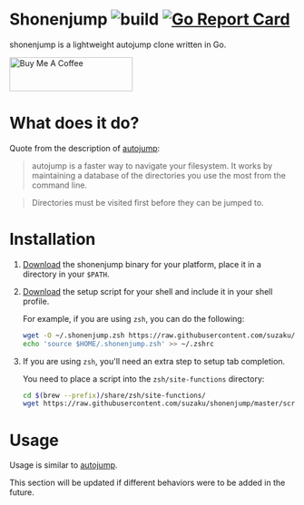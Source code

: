 # Shonenjump ![build](https://github.com/suzaku/shonenjump/workflows/build/badge.svg) [![Go Report Card](https://goreportcard.com/badge/github.com/suzaku/shonenjump)](https://goreportcard.com/report/github.com/suzaku/shonenjump)

shonenjump is a lightweight autojump clone written in Go.


<a href="https://www.buymeacoffee.com/suzaku" target="_blank"><img src="https://cdn.buymeacoffee.com/buttons/v2/default-yellow.png" alt="Buy Me A Coffee" style="height: 60px !important;width: 217px !important;" ></a>


# What does it do?

Quote from the description of [autojump](https://github.com/wting/autojump/):

> autojump is a faster way to navigate your filesystem. It works by maintaining a database of the directories you use the most from the command line.

> Directories must be visited first before they can be jumped to.

# Installation

1. [Download](https://github.com/suzaku/shonenjump/releases) the shonenjump binary for your platform, place it in a directory in your `$PATH`.
1. [Download](https://github.com/suzaku/shonenjump/blob/master/scripts/) the setup script for your shell and include it in your shell profile.

   For example, if you are using `zsh`, you can do the following:
    
   ```bash
   wget -O ~/.shonenjump.zsh https://raw.githubusercontent.com/suzaku/shonenjump/master/scripts/shonenjump.zsh
   echo 'source $HOME/.shonenjump.zsh' >> ~/.zshrc
    ```

1. If you are using `zsh`, you'll need an extra step to setup tab completion.

   You need to place a script into the `zsh/site-functions` directory:
   ```bash
   cd $(brew --prefix)/share/zsh/site-functions/
   wget https://raw.githubusercontent.com/suzaku/shonenjump/master/scripts/_j
   ```

# Usage

Usage is similar to [autojump](https://github.com/wting/autojump/#usage).

This section will be updated if different behaviors were to be added in the future.
